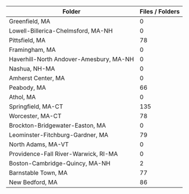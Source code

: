 | Folder                                  |   Files / Folders |
|-----------------------------------------|-------------------|
| Greenfield, MA                          |                 0 |
| Lowell-Billerica-Chelmsford, MA-NH      |                 0 |
| Pittsfield, MA                          |                78 |
| Framingham, MA                          |                 0 |
| Haverhill-North Andover-Amesbury, MA-NH |                 0 |
| Nashua, NH-MA                           |                 0 |
| Amherst Center, MA                      |                 0 |
| Peabody, MA                             |                66 |
| Athol, MA                               |                 0 |
| Springfield, MA-CT                      |               135 |
| Worcester, MA-CT                        |                78 |
| Brockton-Bridgewater-Easton, MA         |                 0 |
| Leominster-Fitchburg-Gardner, MA        |                79 |
| North Adams, MA-VT                      |                 0 |
| Providence-Fall River-Warwick, RI-MA    |                 0 |
| Boston-Cambridge-Quincy, MA-NH          |                 2 |
| Barnstable Town, MA                     |                77 |
| New Bedford, MA                         |                86 |